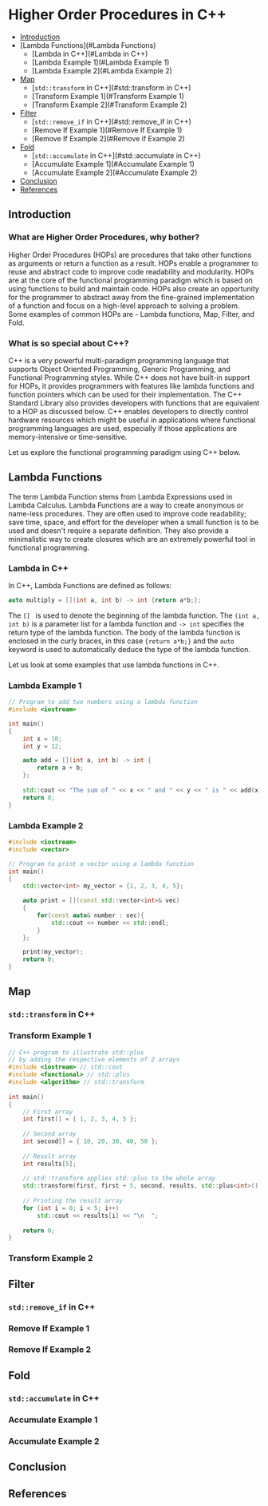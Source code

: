 # Higher Order Procedures in C++

- [Introduction](#introduction)
- [Lambda Functions](#Lambda Functions)
  - [Lambda in C++](#Lambda in C++)
  - [Lambda Example 1](#Lambda Example 1)
  - [Lambda Example 2](#Lambda Example 2)
- [Map](#Map)
  - [`std::transform` in C++](#std::transform in C++)
  - [Transform Example 1](#Transform Example 1)
  - [Transform Example 2](#Transform Example 2)
- [Filter](#Filter)
  - [`std::remove_if` in C++](#std::remove_if in C++)
  - [Remove If Example 1](#Remove If Example 1)
  - [Remove If Example 2](#Remove if Example 2)
- [Fold](#fold)
  - [`std::accumulate` in C++](#std::accumulate in C++)
  - [Accumulate Example 1](#Accumulate Example 1)
  - [Accumulate Example 2](#Accumulate Example 2)
- [Conclusion](#conclusion)
- [References](#references)

## Introduction

### What are Higher Order Procedures, why bother?

Higher Order Procedures (HOPs) are procedures that take other functions as arguments or return a function as a result. HOPs enable a programmer to reuse and abstract code to improve code readability and modularity. HOPs are at the core of the functional programming paradigm which is based on using functions to build and maintain code. HOPs also create an opportunity for the programmer to abstract away from the fine-grained implementation of a function and focus on a high-level approach to solving a problem. Some examples of common HOPs are - Lambda functions, Map, Filter, and Fold. 

### What is so special about C++?

C++ is a very powerful multi-paradigm programming language that supports Object Oriented Programming, Generic Programming, and Functional Programming styles. While C++ does not have built-in support for HOPs, it provides programmers with features like lambda functions and function pointers which can be used for their implementation. The C++ Standard Library also provides developers with functions that are equivalent to a HOP as discussed below. C++ enables developers to directly control hardware resources which might be useful in applications where functional programming languages are used, especially if those applications are memory-intensive or time-sensitive.

Let us explore the functional programming paradigm using C++ below.

## Lambda Functions

The term Lambda Function stems from Lambda Expressions used in Lambda Calculus. Lambda Functions are a way to create anonymous or name-less procedures. They are often used to improve code readability; save time, space, and effort for the developer when a small function is to be used and doesn't require a separate definition. They also provide a minimalistic way to create closures which are an extremely powerful tool in functional programming.

### Lambda in C++

In C++, Lambda Functions are defined as follows:

``` c++
auto multiply = [](int a, int b) -> int {return a*b;};
```

The `[] ` is used to denote the beginning of the lambda function. The `(int a, int b)` is a parameter list for a lambda function and `-> int` specifies the return type of the lambda function. The body of the lambda function is enclosed in the curly braces, in this case `{return a*b;}` and the `auto` keyword is used to automatically deduce the type of the lambda function.

Let us look at some examples that use lambda functions in C++.

### Lambda Example 1

```C++
// Program to add two numbers using a lambda function
#include <iostream>

int main()
{
    int x = 10;
    int y = 12;

    auto add = [](int a, int b) -> int {
        return a + b;
    };
    
    std::cout << "The sum of " << x << " and " << y << " is " << add(x, y) << std::endl;
    return 0;
}
```



### Lambda Example 2

```C++
#include <iostream>
#include <vector>

// Program to print a vector using a lambda function
int main()
{
    std::vector<int> my_vector = {1, 2, 3, 4, 5};

    auto print = [](const std::vector<int>& vec)
    {
        for(const auto& number : vec){
            std::cout << number << std::endl;
        }
    };

    print(my_vector);
    return 0;
}
```



## Map

### `std::transform` in C++


### Transform Example 1
```C++
// C++ program to illustrate std::plus
// by adding the respective elements of 2 arrays
#include <iostream> // std::cout
#include <functional> // std::plus
#include <algorithm> // std::transform
  
int main()
{
    // First array
    int first[] = { 1, 2, 3, 4, 5 };
  
    // Second array
    int second[] = { 10, 20, 30, 40, 50 };
  
    // Result array
    int results[5];
  
    // std::transform applies std::plus to the whole array
    std::transform(first, first + 5, second, results, std::plus<int>());
  
    // Printing the result array
    for (int i = 0; i < 5; i++)
        std::cout << results[i] << "\n  ";
  
    return 0;
}
```


### Transform Example 2



## Filter

### `std::remove_if` in C++



### Remove If Example 1



### Remove If Example 2



## Fold

### `std::accumulate` in C++



### Accumulate Example 1



### Accumulate Example 2



## Conclusion



## References











